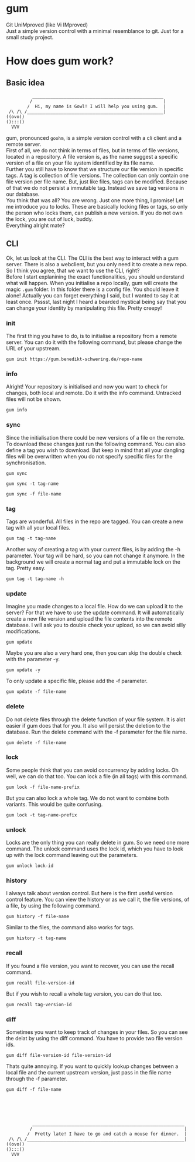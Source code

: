 # gum
Git UniMproved (like Vi IMproved)\
Just a simple version control with a minimal resemblance to git. Just for a small study project.

# How does gum work?
## Basic idea
```
          __________________________________________________
         /                                                  |
        /  Hi, my name is Gowl! I will help you using gum.  |
 /\ /\ /____________________________________________________|
((ovo))
():::()
  VVV
```
gum, pronounced `goohm`, is a simple version control with a cli client and a remote server. \
First of all, we do not think in terms of files, but in terms of file versions, located in a repository. A file version is, as the name suggest a specific version of a file on your file system identified by its file name. \
Further you still have to know that we structure our file version in specific tags. A tag is collection of file versions. The collection can only contain one file version per file name. But, just like files, tags can be modified. Because of that we do not persist a immutable tag. Instead we save tag versions in our database. \
You think that was all? You are wrong. Just one more thing, I promise! Let me introduce you to locks. These are basically locking files or tags, so only the person who locks them, can publish a new version. If you do not own the lock, you are out of luck, buddy. \
Everything alright mate?

## CLI
Ok, let us look at the CLI. The CLI is the best way to interact with a gum server. There is also a webclient, but you only need it to create a new repo. So I think you agree, that we want to use the CLI, right? \
Before I start explanining the exact functionalities, you should understand what will happen. When you initialise a repo locally, gum will create the magic `.gum` folder. In this folder there is a config file. You should leave it alone! Actually you can forget everything I said, but I wanted to say it at least once. Psssst, last night I heard a bearded mystical being say that you can change your identity by manipulating this file. Pretty creepy!

### init
The first thing you have to do, is to initialise a repository from a remote server. You can do it with the following command, but please change the URL of your upstream.
```
gum init https://gum.benedikt-schwering.de/repo-name
```

### info
Alright! Your repository is initialised and now you want to check for changes, both local and remote. Do it with the info command. Untracked files will not be shown.
```
gum info
```

### sync
Since the initialisation there could be new versions of a file on the remote. To download these changes just run the following command. You can also define a tag you wish to download. But keep in mind that all your dangling files will be overwritten when you do not specify specific files for the synchronisation.
```
gum sync
```
```
gum sync -t tag-name
```
```
gum sync -f file-name
```

### tag
Tags are wonderful. All files in the repo are tagged. You can create a new tag with all your local files.
```
gum tag -t tag-name
```
Another way of creating a tag with your current files, is by adding the -h parameter. Your tag will be hard, so you can not change it anymore. In the background we will create a normal tag and put a immutable lock on the tag. Pretty easy.
```
gum tag -t tag-name -h
```

### update
Imagine you made changes to a local file. How do we can upload it to the server? For that we have to use the update command. It will automatically create a new file version and upload the file contents into the remote database. I will ask you to double check your upload, so we can avoid silly modifications.
```
gum update
```
Maybe you are also a very hard one, then you can skip the double check with the parameter -y.
```
gum update -y
```
To only update a specific file, please add the -f parameter.
```
gum update -f file-name
```

### delete
Do not delete files through the delete function of your file system. It is alot easier if gum does that for you. It also will persist the deletion to the database. Run the delete command with the -f parameter for the file name.
```
gum delete -f file-name
```

### lock
Some people think that you can avoid concurrency by adding locks. Oh well, we can do that too. You can lock a file (in all tags) with this command.
```
gum lock -f file-name-prefix
```
But you can also lock a whole tag. We do not want to combine both variants. This would be quite confusing.
```
gum lock -t tag-name-prefix
```

### unlock
Locks are the only thing you can really delete in gum. So we need one more command. The unlock command uses the lock id, which you have to look up with the lock command leaving out the parameters.
```
gum unlock lock-id
```

### history
I always talk about version control. But here is the first useful version control feature. You can view the history or as we call it, the file versions, of a file, by using the following command.
```
gum history -f file-name
```
Similar to the files, the command also works for tags.
```
gum history -t tag-name
```

### recall
If you found a file version, you want to recover, you can use the recall command.
```
gum recall file-version-id
```
But if you wish to recall a whole tag version, you can do that too.
```
gum recall tag-version-id
```

### diff
Sometimes you want to keep track of changes in your files. So you can see the delat by using the diff command. You have to provide two file version ids.
```
gum diff file-version-id file-version-id
```
Thats quite annoying. If you want to quickly lookup changes between a local file and the current upstream version, just pass in the file name through the -f parameter.
```
gum diff -f file-name
```

<br><br><br>
```
          __________________________________________________________
         /                                                          |
        /  Pretty late! I have to go and catch a mouse for dinner.  |
 /\ /\ /____________________________________________________________|
((ovo))
():::()
  VVV
```
